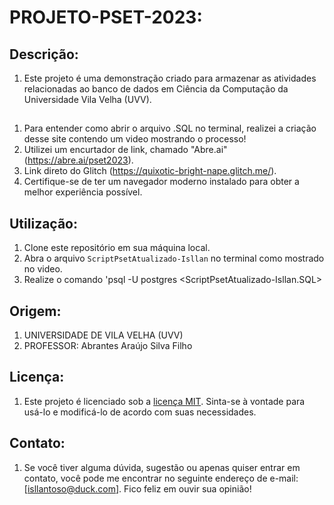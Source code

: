 # PROJETO-PSET-2023:

## Descrição:
1. Este projeto é uma demonstração criado para armazenar as atividades relacionadas ao banco de dados em Ciência da Computação da Universidade Vila Velha (UVV).

## 

1. Para entender como abrir o arquivo .SQL no terminal, realizei a criação desse site contendo um video mostrando o processo!
2. Utilizei um encurtador de link, chamado "Abre.ai" (https://abre.ai/pset2023).
3. Link direto do Glitch (https://quixotic-bright-nape.glitch.me/).
4. Certifique-se de ter um navegador moderno instalado para obter a melhor experiência possível.

## Utilização:

1. Clone este repositório em sua máquina local.
2. Abra o arquivo `ScriptPsetAtualizado-Isllan` no terminal como mostrado no video.
3. Realize o comando 'psql -U postgres <ScriptPsetAtualizado-Isllan.SQL>

## Origem:

1. UNIVERSIDADE DE VILA VELHA (UVV)
2. PROFESSOR: Abrantes Araújo Silva Filho

## Licença:

1. Este projeto é licenciado sob a [licença MIT](https://opensource.org/licenses/MIT). Sinta-se à vontade para usá-lo e modificá-lo de acordo com suas necessidades.

## Contato:

1. Se você tiver alguma dúvida, sugestão ou apenas quiser entrar em contato, você pode me encontrar no seguinte endereço de e-mail: [isllantoso@duck.com]. Fico feliz em ouvir sua opinião!
